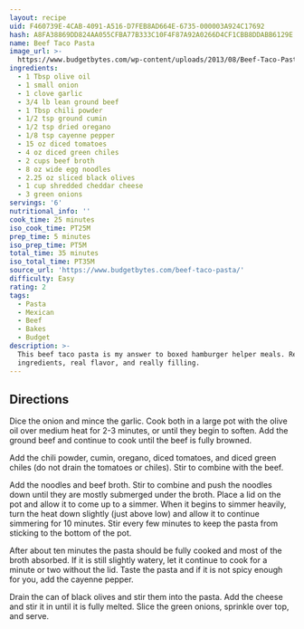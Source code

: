 ```yaml
---
layout: recipe
uid: F460739E-4CAB-4091-A516-D7FEB8AD664E-6735-000003A924C17692
hash: A8FA38869DD824AA055CFBA77B333C10F4F87A92A0266D4CF1CBB8DDABB6129E
name: Beef Taco Pasta
image_url: >-
  https://www.budgetbytes.com/wp-content/uploads/2013/08/Beef-Taco-Pasta-front-145x109.jpg
ingredients:
  - 1 Tbsp olive oil
  - 1 small onion
  - 1 clove garlic
  - 3/4 lb lean ground beef
  - 1 Tbsp chili powder
  - 1/2 tsp ground cumin
  - 1/2 tsp dried oregano
  - 1/8 tsp cayenne pepper
  - 15 oz diced tomatoes
  - 4 oz diced green chiles
  - 2 cups beef broth
  - 8 oz wide egg noodles
  - 2.25 oz sliced black olives
  - 1 cup shredded cheddar cheese
  - 3 green onions
servings: '6'
nutritional_info: ''
cook_time: 25 minutes
iso_cook_time: PT25M
prep_time: 5 minutes
iso_prep_time: PT5M
total_time: 35 minutes
iso_total_time: PT35M
source_url: 'https://www.budgetbytes.com/beef-taco-pasta/'
difficulty: Easy
rating: 2
tags:
  - Pasta
  - Mexican
  - Beef
  - Bakes
  - Budget
description: >-
  This beef taco pasta is my answer to boxed hamburger helper meals. Real
  ingredients, real flavor, and really filling.
---
```

## Directions

Dice the onion and mince the garlic. Cook both in a large pot with the olive oil over medium heat for 2-3 minutes, or until they begin to soften. Add the ground beef and continue to cook until the beef is fully browned.

Add the chili powder, cumin, oregano, diced tomatoes, and diced green chiles (do not drain the tomatoes or chiles). Stir to combine with the beef.

Add the noodles and beef broth. Stir to combine and push the noodles down until they are mostly submerged under the broth. Place a lid on the pot and allow it to come up to a simmer. When it begins to simmer heavily, turn the heat down slightly (just above low) and allow it to continue simmering for 10 minutes. Stir every few minutes to keep the pasta from sticking to the bottom of the pot.

After about ten minutes the pasta should be fully cooked and most of the broth absorbed. If it is still slightly watery, let it continue to cook for a minute or two without the lid. Taste the pasta and if it is not spicy enough for you, add the cayenne pepper.

Drain the can of black olives and stir them into the pasta. Add the cheese and stir it in until it is fully melted. Slice the green onions, sprinkle over top, and serve.
